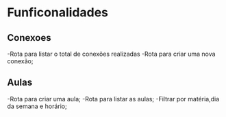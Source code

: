 # Funficonalidades

## Conexoes

-Rota para listar o total de conexões realizadas
-Rota para criar uma nova conexão;

## Aulas

-Rota para criar uma aula;
-Rota para listar as aulas;
-Filtrar por matéria,dia da semana e horário;